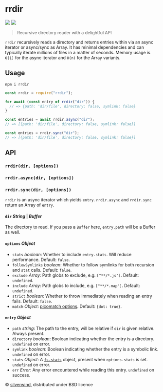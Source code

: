 # rrdir
[![](https://img.shields.io/npm/v/rrdir.svg?style=flat)](https://www.npmjs.org/package/rrdir) [![](https://img.shields.io/npm/dm/rrdir.svg)](https://www.npmjs.org/package/rrdir)

> Recursive directory reader with a delightful API

`rrdir` recursively reads a directory and returns entries within via an async iterator or async/sync as Array. It has minimal dependencies and can typically iterate millions of files in a matter of seconds. Memory usage is `O(1)` for the async iterator and `O(n)` for the Array variants.

## Usage
```console
npm i rrdir
```
```js
const rrdir = require("rrdir");

for await (const entry of rrdir("dir")) {
  // => {path: 'dir/file', directory: false, symlink: false}
}

const entries = await rrdir.async("dir");
// => [{path: 'dir/file', directory: false, symlink: false}]

const entries = rrdir.sync("dir");
// => [{path: 'dir/file', directory: false, symlink: false}]

```

## API
### `rrdir(dir, [options])`
### `rrdir.async(dir, [options])`
### `rrdir.sync(dir, [options])`

`rrdir` is an async iterator which yields `entry`. `rrdir.async` and `rrdir.sync` return an Array of `entry`.

#### `dir` *String* | *Buffer*

The directory to read. If you pass a `Buffer` here, `entry.path` will be a Buffer as well.

#### `options` *Object*

- `stats` *boolean*: Whether to include `entry.stats`. Will reduce performance. Default: `false`.
- `followSymlinks` *boolean*: Whether to follow symlinks for both recursion and `stat` calls. Default: `false`.
- `exclude` *Array*: Path globs to exclude, e.g. `["**/*.js"]`. Default: `undefined`.
- `include` *Array*: Path globs to include, e.g. `["**/*.map"]`. Default: `undefined`.
- `strict` *boolean*: Whether to throw immediately when reading an entry fails. Default: `false`.
- `match` *Object*: [picomatch options](https://github.com/micromatch/picomatch#options). Default: `{dot: true}`.

#### `entry` *Object*

- `path` *string*: The path to the entry, will be relative if `dir` is given relative. Always present.
- `directory` *boolean*: Boolean indicating whether the entry is a directory. `undefined` on error.
- `symlink` *boolean*: Boolean indicating whether the entry is a symbolic link. `undefined` on error.
- `stats` *Object*: A [`fs.stats`](https://nodejs.org/api/fs.html#fs_class_fs_stats) object, present when `options.stats` is set. `undefined` on error.
- `err` *Error*: Any error encountered while reading this entry. `undefined` on success.

© [silverwind](https://github.com/silverwind), distributed under BSD licence
